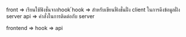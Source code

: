 front => เรียนใช้ฟังชั่นจากhook
้hook => สำหรับเขียนฟั่งชั่นฝั่ง client ในการดึงข้อมูลฝั่ง server
api => คำสั่งในการติดต่อกับ server

frontend => hook => api
